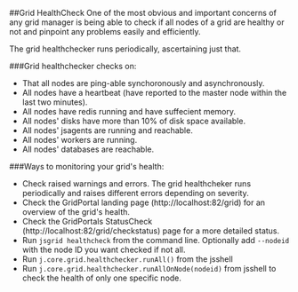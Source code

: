 ##Grid HealthCheck
One of the most obvious and important concerns of any grid manager is being able to check if all nodes of a grid are healthy or not and pinpoint any problems easily and efficiently.


The grid healthchecker runs periodically, ascertaining just that.


###Grid healthchecker checks on:
 * That all nodes are ping-able synchoronously and asynchronously.
 * All nodes have a heartbeat (have reported to the master node within the last two minutes).
 * All nodes have redis running and have suffecient memory.
 * All nodes' disks have more than 10% of disk space available.
 * All nodes' jsagents are running and reachable.
 * All nodes' workers are running.
 * All nodes' databases are reachable.


###Ways to monitoring your grid's health:
* Check raised warnings and errors. The grid healthcheker runs periodically and raises different errors depending on severity.
* Check the GridPortal landing page (http://localhost:82/grid) for an overview of the grid's health.
* Check the GridPortals StatusCheck (http://localhost:82/grid/checkstatus) page for a more detailed status.
* Run `jsgrid healthcheck` from the command line. Optionally add `--nodeid ` with the node ID you want checked if not all.
* Run `j.core.grid.healthchecker.runAll()` from the jsshell
* Run `j.core.grid.healthchecker.runAllOnNode(nodeid)` from jsshell to check the health of only one specific node. 

